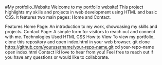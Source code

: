 #My protfolio_Website
Welcome to my portfolio website! This project highlights my skills and projects in web development using HTML and basic CSS. It features two main pages: Home and Contact.

Features
Home Page: An introduction to my work, showcasing my skills and projects.
Contact Page: A simple form for visitors to reach out and connect with me.
Technologies Used
HTML
CSS
How to View
To view my portfolio, clone this repository and open index.html in your web browser.
git clone https://github.com/yourusername/your-repo-name.git
cd your-repo-name
open index.html
Contact
I’d love to hear from you! Feel free to reach out if you have any questions or would like to collaborate.
